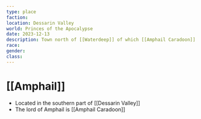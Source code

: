 ```yaml
---
type: place
faction: 
location: Dessarin Valley
world: Princes of the Apocalypse
date: 2023-12-13
description: Town north of [[Waterdeep]] of which [[Amphail Caradoon]] is lord
race: 
gender: 
class:
---
```

# [[Amphail]]

- Located in the southern part of [[Dessarin Valley]]
- The lord of Amphail is [[Amphail Caradoon]]